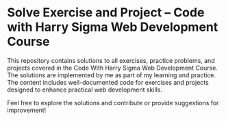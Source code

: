 # Solve Exercise and Project – Code with Harry Sigma Web Development Course
This repository contains solutions to all exercises, practice problems, and projects covered in the Code With Harry Sigma Web Development Course. The solutions are implemented by me as part of my learning and practice. The content includes well-documented code for exercises and projects designed to enhance practical web development skills.

Feel free to explore the solutions and contribute or provide suggestions for improvement!

